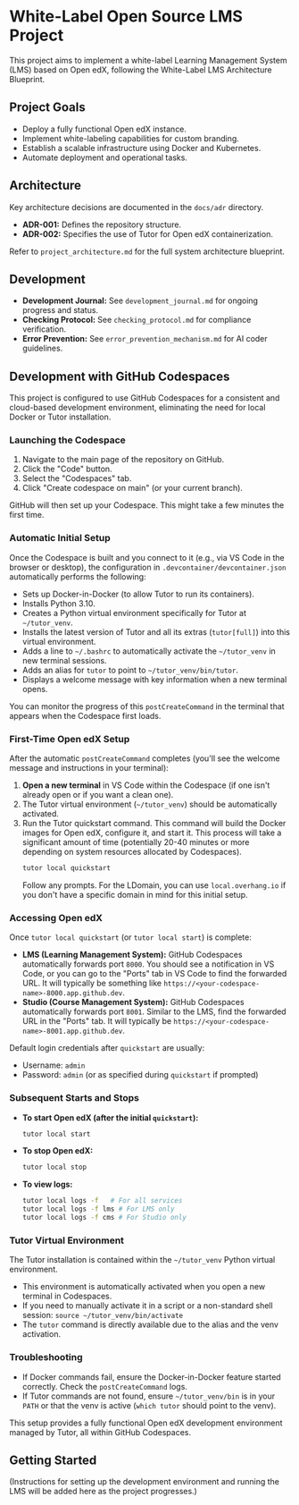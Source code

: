 # White-Label Open Source LMS Project

This project aims to implement a white-label Learning Management System (LMS) based on Open edX, following the White-Label LMS Architecture Blueprint.

## Project Goals

- Deploy a fully functional Open edX instance.
- Implement white-labeling capabilities for custom branding.
- Establish a scalable infrastructure using Docker and Kubernetes.
- Automate deployment and operational tasks.

## Architecture

Key architecture decisions are documented in the `docs/adr` directory.
- **ADR-001:** Defines the repository structure.
- **ADR-002:** Specifies the use of Tutor for Open edX containerization.

Refer to `project_architecture.md` for the full system architecture blueprint.

## Development

- **Development Journal:** See `development_journal.md` for ongoing progress and status.
- **Checking Protocol:** See `checking_protocol.md` for compliance verification.
- **Error Prevention:** See `error_prevention_mechanism.md` for AI coder guidelines.

## Development with GitHub Codespaces

This project is configured to use GitHub Codespaces for a consistent and cloud-based development environment, eliminating the need for local Docker or Tutor installation.

### Launching the Codespace

1.  Navigate to the main page of the repository on GitHub.
2.  Click the "Code" button.
3.  Select the "Codespaces" tab.
4.  Click "Create codespace on main" (or your current branch).

GitHub will then set up your Codespace. This might take a few minutes the first time.

### Automatic Initial Setup

Once the Codespace is built and you connect to it (e.g., via VS Code in the browser or desktop), the configuration in `.devcontainer/devcontainer.json` automatically performs the following:

*   Sets up Docker-in-Docker (to allow Tutor to run its containers).
*   Installs Python 3.10.
*   Creates a Python virtual environment specifically for Tutor at `~/tutor_venv`.
*   Installs the latest version of Tutor and all its extras (`tutor[full]`) into this virtual environment.
*   Adds a line to `~/.bashrc` to automatically activate the `~/tutor_venv` in new terminal sessions.
*   Adds an alias for `tutor` to point to `~/tutor_venv/bin/tutor`.
*   Displays a welcome message with key information when a new terminal opens.

You can monitor the progress of this `postCreateCommand` in the terminal that appears when the Codespace first loads.

### First-Time Open edX Setup

After the automatic `postCreateCommand` completes (you'll see the welcome message and instructions in your terminal):

1.  **Open a new terminal** in VS Code within the Codespace (if one isn't already open or if you want a clean one).
2.  The Tutor virtual environment (`~/tutor_venv`) should be automatically activated.
3.  Run the Tutor quickstart command. This command will build the Docker images for Open edX, configure it, and start it. This process will take a significant amount of time (potentially 20-40 minutes or more depending on system resources allocated by Codespaces).
    ```bash
    tutor local quickstart
    ```
    Follow any prompts. For the LDomain, you can use `local.overhang.io` if you don't have a specific domain in mind for this initial setup.

### Accessing Open edX

Once `tutor local quickstart` (or `tutor local start`) is complete:

*   **LMS (Learning Management System):** GitHub Codespaces automatically forwards port `8000`. You should see a notification in VS Code, or you can go to the "Ports" tab in VS Code to find the forwarded URL. It will typically be something like `https://<your-codespace-name>-8000.app.github.dev`.
*   **Studio (Course Management System):** GitHub Codespaces automatically forwards port `8001`. Similar to the LMS, find the forwarded URL in the "Ports" tab. It will typically be `https://<your-codespace-name>-8001.app.github.dev`.

Default login credentials after `quickstart` are usually:
*   Username: `admin`
*   Password: `admin` (or as specified during `quickstart` if prompted)

### Subsequent Starts and Stops

*   **To start Open edX (after the initial `quickstart`):**
    ```bash
    tutor local start
    ```
*   **To stop Open edX:**
    ```bash
    tutor local stop
    ```
*   **To view logs:**
    ```bash
    tutor local logs -f   # For all services
    tutor local logs -f lms # For LMS only
    tutor local logs -f cms # For Studio only
    ```

### Tutor Virtual Environment

The Tutor installation is contained within the `~/tutor_venv` Python virtual environment.
*   This environment is automatically activated when you open a new terminal in Codespaces.
*   If you need to manually activate it in a script or a non-standard shell session: `source ~/tutor_venv/bin/activate`
*   The `tutor` command is directly available due to the alias and the venv activation.

### Troubleshooting

*   If Docker commands fail, ensure the Docker-in-Docker feature started correctly. Check the `postCreateCommand` logs.
*   If Tutor commands are not found, ensure `~/tutor_venv/bin` is in your `PATH` or that the venv is active (`which tutor` should point to the venv).

This setup provides a fully functional Open edX development environment managed by Tutor, all within GitHub Codespaces.

## Getting Started

(Instructions for setting up the development environment and running the LMS will be added here as the project progresses.)
